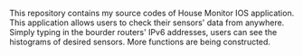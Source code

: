 This repository contains my source codes of House Monitor IOS application.
This application allows users to check their sensors' data from anywhere. Simply typing in the bourder routers' IPv6 addresses, users can see the histograms of desired sensors.
More functions are being constructed.
